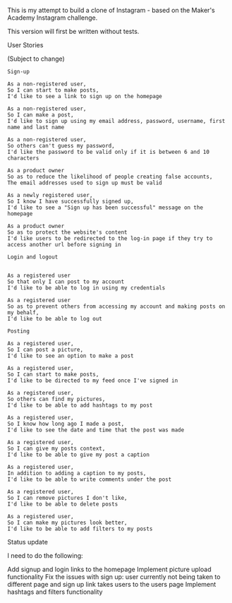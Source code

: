 This is my attempt to build a clone of Instagram - based on the 
Maker's Academy Instagram challenge.

This version will first be written without tests.

User Stories


(Subject to change)

```
Sign-up

As a non-registered user,
So I can start to make posts,
I'd like to see a link to sign up on the homepage

As a non-registered user,
So I can make a post,
I'd like to sign up using my email address, password, username, first name and last name

As a non-registered user,
So others can't guess my password,
I'd like the password to be valid only if it is between 6 and 10 characters

As a product owner
So as to reduce the likelihood of people creating false accounts,
The email addresses used to sign up must be valid 

As a newly registered user,
So I know I have successfully signed up,
I'd like to see a "Sign up has been successful" message on the homepage 

As a product owner
So as to protect the website's content
I'd like users to be redirected to the log-in page if they try to access another url before signing in
```

```
Login and logout


As a registered user
So that only I can post to my account
I'd like to be able to log in using my credentials

As a registered user
So as to prevent others from accessing my account and making posts on my behalf,
I'd like to be able to log out

```

```
Posting

As a registered user,
So I can post a picture,
I'd like to see an option to make a post

As a registered user,
So I can start to make posts,
I'd like to be directed to my feed once I've signed in

As a registered user,
So others can find my pictures,
I'd like to be able to add hashtags to my post

As a registered user,
So I know how long ago I made a post,
I'd like to see the date and time that the post was made

As a registered user,
So I can give my posts context,
I'd like to be able to give my post a caption

As a registered user,
In addition to adding a caption to my posts,
I'd like to be able to write comments under the post

As a registered user,
So I can remove pictures I don't like,
I'd like to be able to delete posts

As a registered user,
So I can make my pictures look better,
I'd like to be able to add filters to my posts
```


Status update

I need to do the following:

Add signup and login links to the homepage
Implement picture upload functionality
Fix the issues with sign up: user currently not being taken to different page and sign up link takes users
to the users page
Implement hashtags and filters functionality
